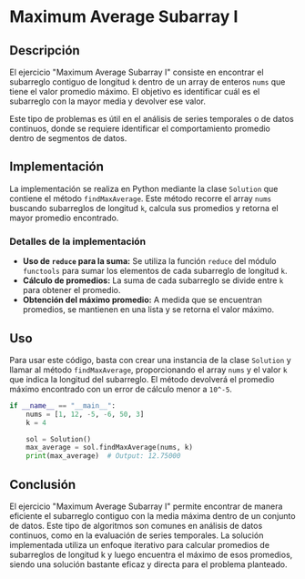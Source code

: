 # Maximum Average Subarray I

## Descripción

El ejercicio "Maximum Average Subarray I" consiste en encontrar el subarreglo contiguo de longitud `k` dentro de un array de enteros `nums` que tiene el valor promedio máximo. El objetivo es identificar cuál es el subarreglo con la mayor media y devolver ese valor.

Este tipo de problemas es útil en el análisis de series temporales o de datos continuos, donde se requiere identificar el comportamiento promedio dentro de segmentos de datos.

## Implementación

La implementación se realiza en Python mediante la clase `Solution` que contiene el método `findMaxAverage`. Este método recorre el array `nums` buscando subarreglos de longitud `k`, calcula sus promedios y retorna el mayor promedio encontrado.

### Detalles de la implementación

- **Uso de `reduce` para la suma:** Se utiliza la función `reduce` del módulo `functools` para sumar los elementos de cada subarreglo de longitud `k`.
- **Cálculo de promedios:** La suma de cada subarreglo se divide entre `k` para obtener el promedio.
- **Obtención del máximo promedio:** A medida que se encuentran promedios, se mantienen en una lista y se retorna el valor máximo.

## Uso

Para usar este código, basta con crear una instancia de la clase `Solution` y llamar al método `findMaxAverage`, proporcionando el array `nums` y el valor `k` que indica la longitud del subarreglo. El método devolverá el promedio máximo encontrado con un error de cálculo menor a `10^-5`.

```python
if __name__ == "__main__":
    nums = [1, 12, -5, -6, 50, 3]
    k = 4

    sol = Solution()
    max_average = sol.findMaxAverage(nums, k)
    print(max_average)  # Output: 12.75000
```

## Conclusión

El ejercicio "Maximum Average Subarray I" permite encontrar de manera eficiente el subarreglo contiguo con la media máxima dentro de un conjunto de datos. Este tipo de algoritmos son comunes en análisis de datos continuos, como en la evaluación de series temporales. La solución implementada utiliza un enfoque iterativo para calcular promedios de subarreglos de longitud k y luego encuentra el máximo de esos promedios, siendo una solución bastante eficaz y directa para el problema planteado.
